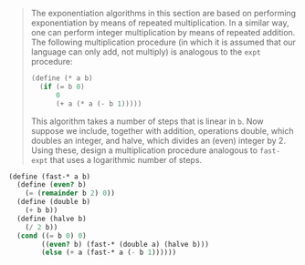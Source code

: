 > The exponentiation algorithms in this section are based on performing
> exponentiation by means of repeated multiplication. In a similar way, one can
> perform integer multiplication by means of repeated addition. The following
> multiplication procedure (in which it is assumed that our language can only add,
> not multiply) is analogous to the `expt` procedure:
> ```scheme
> (define (* a b)
>   (if (= b 0)
>       0
>       (+ a (* a (- b 1)))))
> ```
> This algorithm takes a number of steps that is linear in `b`. Now suppose we
> include, together with addition, operations double, which doubles an integer,
> and halve, which divides an (even) integer by 2. Using these, design a
> multiplication procedure analogous to `fast-expt` that uses a logarithmic number
> of steps.

```scheme 
(define (fast-* a b)
  (define (even? b)
    (= (remainder b 2) 0))
  (define (double b)
    (+ b b))
  (define (halve b)
    (/ 2 b))
  (cond ((= b 0) 0)
        ((even? b) (fast-* (double a) (halve b)))
        (else (+ a (fast-* a (- b 1))))))
```

